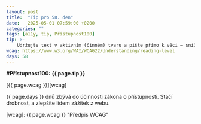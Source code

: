 ```yaml
---
layout: post
title:  "Tip pro 58. den"
date:   2025-05-01 07:59:00 +0200
categories: ""
tags: [a11y, tip, Přístupnost100]
tip: >- 
    Udržujte text v aktivním (činném) tvaru a pište přímo k věci – snižuje to kognitivní zátěž při čtení.
wcag: https://www.w3.org/WAI/WCAG22/Understanding/reading-level
days: 58
---
```

**#Přístupnost100: {{ page.tip }}**

[{{ page.wcag }}][wcag]

{{ page.days }} dnů zbývá do účinnosti zákona o přístupnosti. Stačí drobnost, a zlepšíte lidem zážitek z webu.

[wcag]: {{ page.wcag }} "Předpis WCAG"
